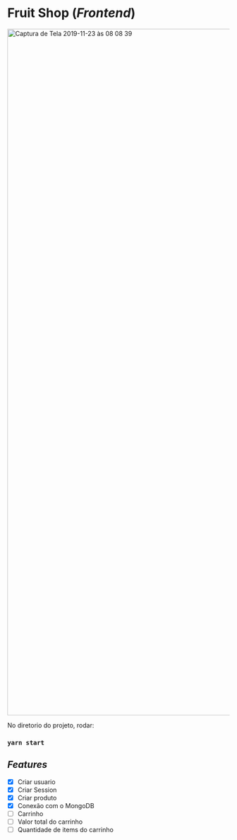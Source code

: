 # Fruit Shop (_Frontend_) 

<img width="1552" alt="Captura de Tela 2019-11-23 às 08 08 39" src="https://user-images.githubusercontent.com/30422190/69477696-1418a080-0dc8-11ea-874a-4003ec9ed27b.png">

No diretorio do projeto, rodar:

### `yarn start`

## _Features_

- [x] Criar usuario
- [x] Criar Session 
- [x] Criar produto
- [x] Conexão com o MongoDB
- [ ] Carrinho
- [ ] Valor total do carrinho
- [ ] Quantidade de items do carrinho
